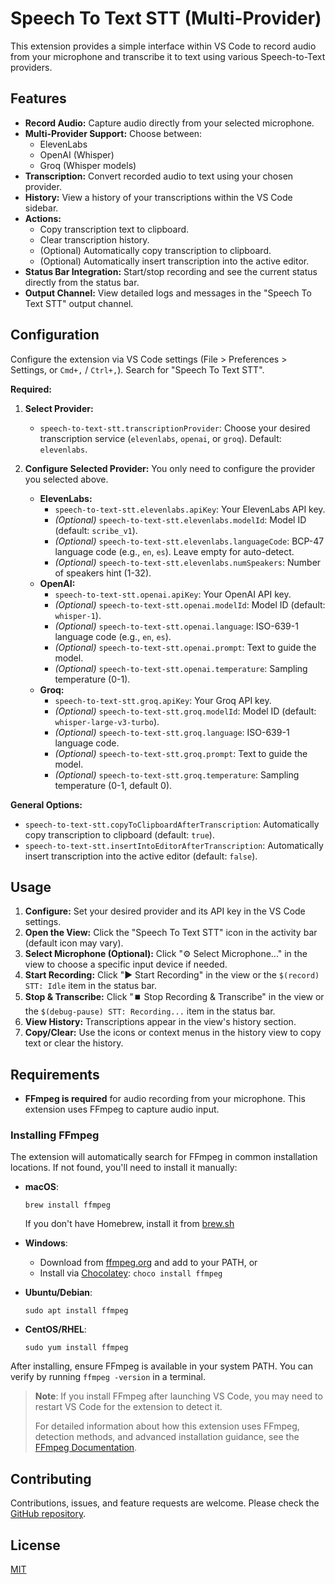 # Speech To Text STT (Multi-Provider)

This extension provides a simple interface within VS Code to record audio from your microphone and transcribe it to text using various Speech-to-Text providers.

## Features

*   **Record Audio:** Capture audio directly from your selected microphone.
*   **Multi-Provider Support:** Choose between:
    *   ElevenLabs
    *   OpenAI (Whisper)
    *   Groq (Whisper models)
*   **Transcription:** Convert recorded audio to text using your chosen provider.
*   **History:** View a history of your transcriptions within the VS Code sidebar.
*   **Actions:**
    *   Copy transcription text to clipboard.
    *   Clear transcription history.
    *   (Optional) Automatically copy transcription to clipboard.
    *   (Optional) Automatically insert transcription into the active editor.
*   **Status Bar Integration:** Start/stop recording and see the current status directly from the status bar.
*   **Output Channel:** View detailed logs and messages in the "Speech To Text STT" output channel.

## Configuration

Configure the extension via VS Code settings (File > Preferences > Settings, or `Cmd+,` / `Ctrl+,`). Search for "Speech To Text STT".

**Required:**

1.  **Select Provider:**
    *   `speech-to-text-stt.transcriptionProvider`: Choose your desired transcription service (`elevenlabs`, `openai`, or `groq`). Default: `elevenlabs`.

2.  **Configure Selected Provider:** You only need to configure the provider you selected above.
    *   **ElevenLabs:**
        *   `speech-to-text-stt.elevenlabs.apiKey`: Your ElevenLabs API key.
        *   *(Optional)* `speech-to-text-stt.elevenlabs.modelId`: Model ID (default: `scribe_v1`).
        *   *(Optional)* `speech-to-text-stt.elevenlabs.languageCode`: BCP-47 language code (e.g., `en`, `es`). Leave empty for auto-detect.
        *   *(Optional)* `speech-to-text-stt.elevenlabs.numSpeakers`: Number of speakers hint (1-32).
    *   **OpenAI:**
        *   `speech-to-text-stt.openai.apiKey`: Your OpenAI API key.
        *   *(Optional)* `speech-to-text-stt.openai.modelId`: Model ID (default: `whisper-1`).
        *   *(Optional)* `speech-to-text-stt.openai.language`: ISO-639-1 language code (e.g., `en`, `es`).
        *   *(Optional)* `speech-to-text-stt.openai.prompt`: Text to guide the model.
        *   *(Optional)* `speech-to-text-stt.openai.temperature`: Sampling temperature (0-1).
    *   **Groq:**
        *   `speech-to-text-stt.groq.apiKey`: Your Groq API key.
        *   *(Optional)* `speech-to-text-stt.groq.modelId`: Model ID (default: `whisper-large-v3-turbo`).
        *   *(Optional)* `speech-to-text-stt.groq.language`: ISO-639-1 language code.
        *   *(Optional)* `speech-to-text-stt.groq.prompt`: Text to guide the model.
        *   *(Optional)* `speech-to-text-stt.groq.temperature`: Sampling temperature (0-1, default 0).

**General Options:**

*   `speech-to-text-stt.copyToClipboardAfterTranscription`: Automatically copy transcription to clipboard (default: `true`).
*   `speech-to-text-stt.insertIntoEditorAfterTranscription`: Automatically insert transcription into the active editor (default: `false`).

## Usage

1.  **Configure:** Set your desired provider and its API key in the VS Code settings.
2.  **Open the View:** Click the "Speech To Text STT" icon in the activity bar (default icon may vary).
3.  **Select Microphone (Optional):** Click "⚙️ Select Microphone..." in the view to choose a specific input device if needed.
4.  **Start Recording:** Click "▶️ Start Recording" in the view or the `$(record) STT: Idle` item in the status bar.
5.  **Stop & Transcribe:** Click "⏹️ Stop Recording & Transcribe" in the view or the `$(debug-pause) STT: Recording...` item in the status bar.
6.  **View History:** Transcriptions appear in the view's history section.
7.  **Copy/Clear:** Use the icons or context menus in the history view to copy text or clear the history.

## Requirements

* **FFmpeg is required** for audio recording from your microphone. This extension uses FFmpeg to capture audio input.

### Installing FFmpeg

The extension will automatically search for FFmpeg in common installation locations. If not found, you'll need to install it manually:

* **macOS**: 
  ```
  brew install ffmpeg
  ```
  If you don't have Homebrew, install it from [brew.sh](https://brew.sh/)

* **Windows**: 
  * Download from [ffmpeg.org](https://ffmpeg.org/download.html) and add to your PATH, or
  * Install via [Chocolatey](https://chocolatey.org/): `choco install ffmpeg`

* **Ubuntu/Debian**: 
  ```
  sudo apt install ffmpeg
  ```

* **CentOS/RHEL**: 
  ```
  sudo yum install ffmpeg
  ```

After installing, ensure FFmpeg is available in your system PATH. You can verify by running `ffmpeg -version` in a terminal.

> **Note**: If you install FFmpeg after launching VS Code, you may need to restart VS Code for the extension to detect it.
>
> For detailed information about how this extension uses FFmpeg, detection methods, and advanced installation guidance, see the [FFmpeg Documentation](docs/FFMPEG.md).

## Contributing

Contributions, issues, and feature requests are welcome. Please check the [GitHub repository](https://github.com/asifmd1806/vscode-stt-extension).

## License

[MIT](LICENSE.txt)

